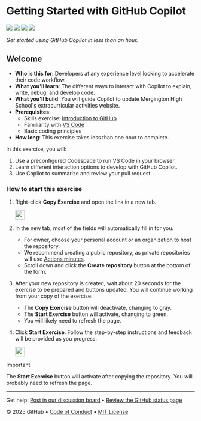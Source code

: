 # Getting Started with GitHub Copilot

![](https://github.com/MadeWisnuWidana/skills-getting-started-with-github-copilot/actions/workflows/1-preparing.yml/badge.svg)
![](https://github.com/MadeWisnuWidana/skills-getting-started-with-github-copilot/actions/workflows/2-first-introduction.yml/badge.svg)
![](https://github.com/MadeWisnuWidana/skills-getting-started-with-github-copilot/actions/workflows/3-copilot-edits.yml/badge.svg)
![](https://github.com/MadeWisnuWidana/skills-getting-started-with-github-copilot/actions/workflows/4-copilot-on-github.yml/badge.svg)

_Get started using GitHub Copilot in less than an hour._

## Welcome

- **Who is this for**: Developers at any experience level looking to accelerate their code workflow.
- **What you'll learn**: The different ways to interact with Copilot to explain, write, debug, and develop code.
- **What you'll build**: You will guide Copilot to update Mergington High School's extracurricular activities website.
- **Prerequisites**:
  - Skills exercise: [Introduction to GitHub](https://github.com/skills/introduction-to-github)
  - Familiarity with [VS Code](https://code.visualstudio.com/)
  - Basic coding principles
- **How long**: This exercise takes less than one hour to complete.

In this exercise, you will:

1. Use a preconfigured Codespace to run VS Code in your browser.
1. Learn different interaction options to develop with GitHub Copilot.
1. Use Copilot to summarize and review your pull request.

### How to start this exercise

1. Right-click **Copy Exercise** and open the link in a new tab.

   <a id="copy-exercise">
      <img src="https://img.shields.io/badge/📠_Copy_Exercise-AAA" height="25pt"/>
   </a>

2. In the new tab, most of the fields will automatically fill in for you.

   - For owner, choose your personal account or an organization to host the repository.
   - We recommend creating a public repository, as private repositories will use [Actions minutes](https://docs.github.chttps://github.com/MadeWisnuWidana/skills-getting-started-with-github-copilot/billing/managing-billing-for-github-actions/about-billing-for-github-actions).
   - Scroll down and click the **Create repository** button at the bottom of the form.

3. After your new repository is created, wait about 20 seconds for the exercise to be prepared and buttons updated. You will continue working from your copy of the exercise.

   - The **Copy Exercise** button will deactivate, changing to gray.
   - The **Start Exercise** button will activate, changing to green.
   - You will likely need to refresh the page.

4. Click **Start Exercise**. Follow the step-by-step instructions and feedback will be provided as you progress.

   <a id="start-exercise" href="https://github.com/MadeWisnuWidana/skills-getting-started-with-github-copilot/issues/1">
      <img src="https://img.shields.io/badge/🚀_Start_Exercise-008000" height="25pt"/>
   </a>

> [!IMPORTANT]
> The **Start Exercise** button will activate after copying the repository. You will probably need to refresh the page.

---

Get help: [Post in our discussion board](https://github.com/orgs/skills/discussions/categories/getting-started-with-github-copilot) &bull; [Review the GitHub status page](https://www.githubstatus.com/)

&copy; 2025 GitHub &bull; [Code of Conduct](https://www.contributor-covenant.org/version/2/1/code_of_conduct/code_of_conduct.md) &bull; [MIT License](https://gh.io/mit)
